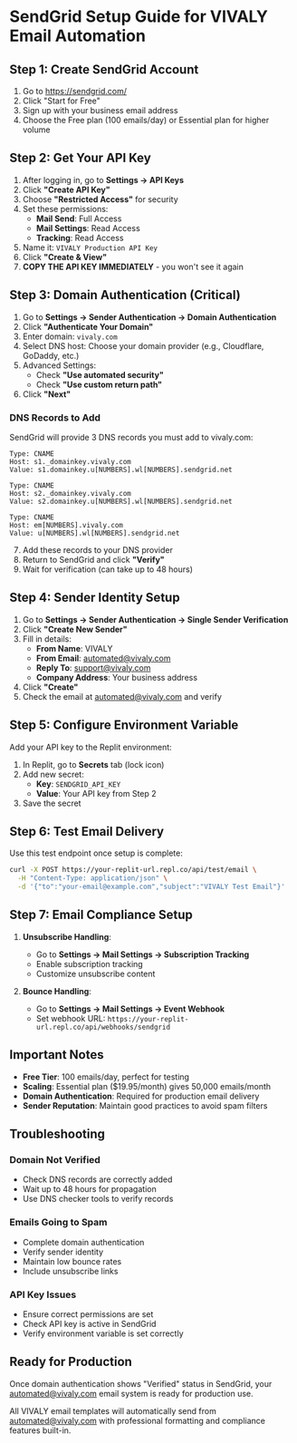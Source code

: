 # SendGrid Setup Guide for VIVALY Email Automation

## Step 1: Create SendGrid Account

1. Go to https://sendgrid.com/
2. Click "Start for Free"
3. Sign up with your business email address
4. Choose the Free plan (100 emails/day) or Essential plan for higher volume

## Step 2: Get Your API Key

1. After logging in, go to **Settings → API Keys**
2. Click **"Create API Key"**
3. Choose **"Restricted Access"** for security
4. Set these permissions:
   - **Mail Send**: Full Access
   - **Mail Settings**: Read Access
   - **Tracking**: Read Access
5. Name it: `VIVALY Production API Key`
6. Click **"Create & View"**
7. **COPY THE API KEY IMMEDIATELY** - you won't see it again

## Step 3: Domain Authentication (Critical)

1. Go to **Settings → Sender Authentication → Domain Authentication**
2. Click **"Authenticate Your Domain"**
3. Enter domain: `vivaly.com`
4. Select DNS host: Choose your domain provider (e.g., Cloudflare, GoDaddy, etc.)
5. Advanced Settings:
   - Check **"Use automated security"**
   - Check **"Use custom return path"**
6. Click **"Next"**

### DNS Records to Add

SendGrid will provide 3 DNS records you must add to vivaly.com:

```
Type: CNAME
Host: s1._domainkey.vivaly.com
Value: s1.domainkey.u[NUMBERS].wl[NUMBERS].sendgrid.net

Type: CNAME  
Host: s2._domainkey.vivaly.com
Value: s2.domainkey.u[NUMBERS].wl[NUMBERS].sendgrid.net

Type: CNAME
Host: em[NUMBERS].vivaly.com
Value: u[NUMBERS].wl[NUMBERS].sendgrid.net
```

7. Add these records to your DNS provider
8. Return to SendGrid and click **"Verify"**
9. Wait for verification (can take up to 48 hours)

## Step 4: Sender Identity Setup

1. Go to **Settings → Sender Authentication → Single Sender Verification**
2. Click **"Create New Sender"**
3. Fill in details:
   - **From Name**: VIVALY
   - **From Email**: automated@vivaly.com
   - **Reply To**: support@vivaly.com
   - **Company Address**: Your business address
4. Click **"Create"**
5. Check the email at automated@vivaly.com and verify

## Step 5: Configure Environment Variable

Add your API key to the Replit environment:

1. In Replit, go to **Secrets** tab (lock icon)
2. Add new secret:
   - **Key**: `SENDGRID_API_KEY`
   - **Value**: Your API key from Step 2
3. Save the secret

## Step 6: Test Email Delivery

Use this test endpoint once setup is complete:

```bash
curl -X POST https://your-replit-url.repl.co/api/test/email \
  -H "Content-Type: application/json" \
  -d '{"to":"your-email@example.com","subject":"VIVALY Test Email"}'
```

## Step 7: Email Compliance Setup

1. **Unsubscribe Handling**:
   - Go to **Settings → Mail Settings → Subscription Tracking**
   - Enable subscription tracking
   - Customize unsubscribe content

2. **Bounce Handling**:
   - Go to **Settings → Mail Settings → Event Webhook**
   - Set webhook URL: `https://your-replit-url.repl.co/api/webhooks/sendgrid`

## Important Notes

- **Free Tier**: 100 emails/day, perfect for testing
- **Scaling**: Essential plan ($19.95/month) gives 50,000 emails/month
- **Domain Authentication**: Required for production email delivery
- **Sender Reputation**: Maintain good practices to avoid spam filters

## Troubleshooting

### Domain Not Verified
- Check DNS records are correctly added
- Wait up to 48 hours for propagation
- Use DNS checker tools to verify records

### Emails Going to Spam
- Complete domain authentication
- Verify sender identity
- Maintain low bounce rates
- Include unsubscribe links

### API Key Issues
- Ensure correct permissions are set
- Check API key is active in SendGrid
- Verify environment variable is set correctly

## Ready for Production

Once domain authentication shows "Verified" status in SendGrid, your automated@vivaly.com email system is ready for production use.

All VIVALY email templates will automatically send from automated@vivaly.com with professional formatting and compliance features built-in.